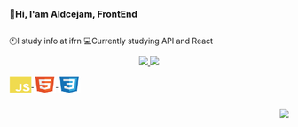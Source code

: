 ### 🙂Hi, I'am Aldcejam, FrontEnd

  ##
  🕚I study info at ifrn
  💻Currently studying API and React

<div align="center">
  <a href="https://github.com/aldcejam">
  <img height="180em" src="https://github-readme-stats.vercel.app/api?username=aldcejam&show_icons=true&theme=radical&include_all_commits=true&count_private=true"/>
  <img height="130em" src="https://github-readme-stats.vercel.app/api/top-langs/?username=aldcejam&layout=compact&langs_count=7&theme=radical"/>
</div>
<div style="display: inline_block"><br>
  <img align="center" alt="Aldcejam-Js" height="30" width="40" src="https://raw.githubusercontent.com/devicons/devicon/master/icons/javascript/javascript-plain.svg">
  <img align="center" alt="Aldcejam-HTML" height="30" width="40" src="https://raw.githubusercontent.com/devicons/devicon/master/icons/html5/html5-original.svg">
  <img align="center" alt="Aldcejam-CSS" height="30" width="40" src="https://raw.githubusercontent.com/devicons/devicon/master/icons/css3/css3-original.svg"
</div>

  ##
  
<div align="right">
  <a href = "mailto:aldcejamj923@gmail.com"><img src="https://img.shields.io/badge/-Gmail-%23333?style=for-the-badge&logo=gmail&logoColor=white" target="_blank"></a>
</div>
